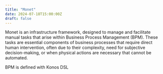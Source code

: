 ```yaml
---
title: "Monet"
date: 2024-07-18T15:00:00Z
draft: false
---
```

Monet is an infrastructure framework, designed to manage and facilitate manual tasks that arise within Business Process Management (BPM). These tasks are essential components of business processes that require direct human intervention, often due to their complexity, need for subjective decision-making, or when physical actions are necessary that cannot be automated.

BPM is defined with Konos DSL